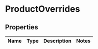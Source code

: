 
# ProductOverrides

## Properties
Name | Type | Description | Notes
------------ | ------------- | ------------- | -------------



